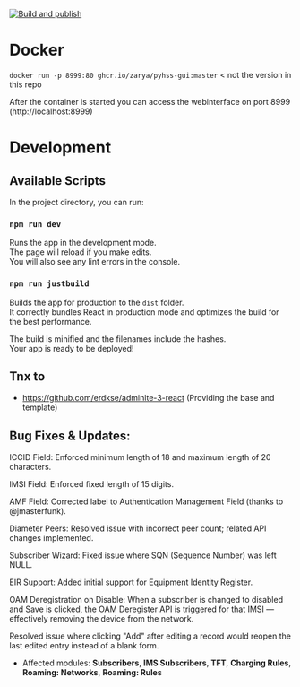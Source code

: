 
[![Build and publish](https://github.com/zarya/pyhss-gui/actions/workflows/build-docker-actions.yaml/badge.svg)](https://github.com/zarya/pyhss-gui/actions/workflows/build-docker-actions.yaml)

# Docker
`docker run -p 8999:80 ghcr.io/zarya/pyhss-gui:master`   < not the version in this repo 

After the container is started you can access the webinterface on port 8999 (http://localhost:8999)

# Development

## Available Scripts

In the project directory, you can run:

### `npm run dev`

Runs the app in the development mode.<br />
The page will reload if you make edits.<br />
You will also see any lint errors in the console.


### `npm run justbuild`

Builds the app for production to the `dist` folder.<br />
It correctly bundles React in production mode and optimizes the build for the best performance.

The build is minified and the filenames include the hashes.<br />
Your app is ready to be deployed!


## Tnx to
* https://github.com/erdkse/adminlte-3-react (Providing the base and template)



## Bug Fixes & Updates:

ICCID Field: Enforced minimum length of 18 and maximum length of 20 characters.

IMSI Field: Enforced fixed length of 15 digits.

AMF Field: Corrected label to Authentication Management Field (thanks to @jmasterfunk).

Diameter Peers: Resolved issue with incorrect peer count; related API changes implemented.

Subscriber Wizard: Fixed issue where SQN (Sequence Number) was left NULL.

EIR Support: Added initial support for Equipment Identity Register.

OAM Deregistration on Disable: When a subscriber is changed to disabled and Save is clicked, the OAM Deregister API is triggered for that IMSI — effectively removing the device from the network.

Resolved issue where clicking "Add" after editing a record would reopen the last edited entry instead of a blank form.
  - Affected modules: **Subscribers**, **IMS Subscribers**, **TFT**, **Charging Rules**, **Roaming: Networks**, **Roaming: Rules**

